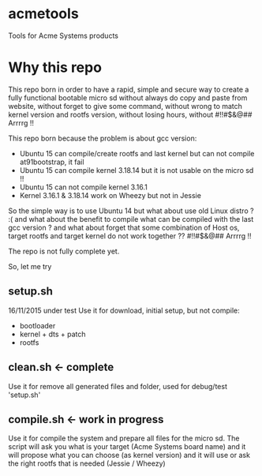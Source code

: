 # acmetools
Tools for Acme Systems products

Why this repo
=================
This repo born in order to have a rapid, simple and secure way 
to create a fully functional bootable micro sd 
without always do copy and paste from website, 
without forget to give some command,
without wrong to match kernel version and rootfs version,
without losing hours, 
without #!!#$&@## Arrrrg !! 

This repo born because the problem is about gcc version:
- Ubuntu 15 can compile/create rootfs and last kernel but can not compile at91bootstrap, it fail
- Ubuntu 15 can compile kernel 3.18.14 but it is not usable on the micro sd !!
- Ubuntu 15 can not compile kernel 3.16.1
- Kernel 3.16.1 & 3.18.14 work on Wheezy but not in Jessie

So the simple way is to use Ubuntu 14 but what about use old Linux distro ? :(
and what about the benefit to compile what can be compiled with the last gcc version ?
and what about forget that some combination of Host os, target rootfs and target kernel do not work together ?? #!!#$&@## Arrrrg !!


The repo is not fully complete yet.


So, let me try

setup.sh 
----------
16/11/2015 under test
Use it for download, initial setup, but not compile:
- bootloader
- kernel + dts + patch
- rootfs


clean.sh <- complete
----------
Use it for remove all generated files and folder, used for debug/test 'setup.sh'


compile.sh <- work in progress
----------
Use it for compile the system and prepare all files for the micro sd. 
The script will ask you what is your target (Acme Systems board name)
and it will propose what you can choose (as kernel version)
and it will use or ask the right rootfs that is needed (Jessie / Wheezy)


